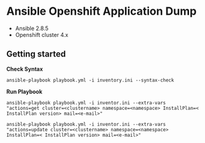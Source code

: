 

# Ansible Openshift Application Dump

-   Ansible 2.8.5
-   Openshift cluster 4.x
  
## Getting started

**Check Syntax**

    ansible-playbook playbook.yml -i inventory.ini --syntax-check

**Run Playbook**

    ansible-playbook playbook.yml -i inventor.ini --extra-vars "actions=get cluster=<clustername> namespace=<namespace> InstallPlan=< InstallPlan version> mail=<e-mail>"
    
    ansible-playbook playbook.yml -i inventor.ini --extra-vars "actions=update cluster=<clustername> namespace=<namespace> InstallPlan=< InstallPlan version> mail=<e-mail>"
